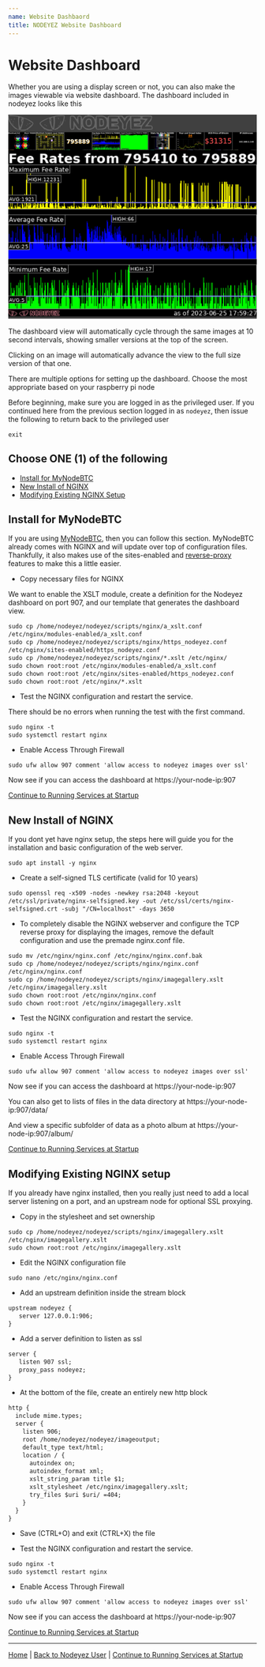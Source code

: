 ```yaml
---
name: Website Dashbaord
title: NODEYEZ Website Dashboard
---
```


# Website Dashboard

Whether you are using a display screen or not, you can also make the images 
viewable via website dashboard.  The dashboard included in nodeyez looks like
this

![sample image of dashboard](../images/websitedashboard.png)

The dashboard view will automatically cycle through the same images at 10 second
intervals, showing smaller versions at the top of the screen.  

Clicking on an image will automatically advance the view to the full size 
version of that one.

There are multiple options for setting up the dashboard.  Choose the most
appropriate based on your raspberry pi node

Before beginning, make sure you are logged in as the privileged user.  If you
continued here from the previous section logged in as `nodeyez`, then issue
the following to return back to the privileged user

```shell
exit
```

## Choose ONE (1) of the following

- [Install for MyNodeBTC](#install-for-mynodebtc)
- [New Install of NGINX](#new-install-of-nginx)
- [Modifying Existing NGINX Setup](#modifying-existing-nginx-setup)

## Install for MyNodeBTC

<mash-accordion markdown="1" key="nbcweb1" resource="549a2981-ae65-41e3-b620-6b22bec143cd" button-horizontal-align="center" button-vertical-align="bottom" button-text="Read More" button-variant="solid" button-size="md" loading-indicator-size="14">

<div markdown="1">

If you are using [MyNodeBTC](https://mynodebtc.com/), then you can follow 
this section.  MyNodeBTC already comes with NGINX and will update over top of 
configuration files. Thankfully, it also makes use of the sites-enabled and 
[reverse-proxy](https://docs.nginx.com/nginx/admin-guide/web-server/reverse-proxy/) 
features to make this a little easier.

* Copy necessary files for NGINX

We want to enable the XSLT module, create a definition for the Nodeyez 
dashboard on port 907, and our template that generates the dashboard view.

```shell
sudo cp /home/nodeyez/nodeyez/scripts/nginx/a_xslt.conf /etc/nginx/modules-enabled/a_xslt.conf
sudo cp /home/nodeyez/nodeyez/scripts/nginx/https_nodeyez.conf /etc/nginx/sites-enabled/https_nodeyez.conf
sudo cp /home/nodeyez/nodeyez/scripts/nginx/*.xslt /etc/nginx/
sudo chown root:root /etc/nginx/modules-enabled/a_xslt.conf
sudo chown root:root /etc/nginx/sites-enabled/https_nodeyez.conf
sudo chown root:root /etc/nginx/*.xslt
```

* Test the NGINX configuration and restart the service.

There should be no errors when running the test with the first command.

```shell
sudo nginx -t
sudo systemctl restart nginx
```
  
* Enable Access Through Firewall

```shell
sudo ufw allow 907 comment 'allow access to nodeyez images over ssl'
```
 
Now see if you can access the dashboard at https://your-node-ip:907

[Continue to Running Services at Startup](./install-6-runatstartup.md)

</div>

</mash-accordion>




## New Install of NGINX

<mash-accordion markdown="1" key="nbcweb2" resource="549a2981-ae65-41e3-b620-6b22bec143cd" button-horizontal-align="center" button-vertical-align="bottom" button-text="Read More" button-variant="solid" button-size="md" loading-indicator-size="14">

<div markdown="1">

If you dont yet have nginx setup, the steps here will guide you for the installation
and basic configuration of the web server.

```shell
sudo apt install -y nginx
```

* Create a self-signed TLS certificate (valid for 10 years)

```shell
sudo openssl req -x509 -nodes -newkey rsa:2048 -keyout /etc/ssl/private/nginx-selfsigned.key -out /etc/ssl/certs/nginx-selfsigned.crt -subj "/CN=localhost" -days 3650
```

* To completely disable the NGINX webserver and configure the TCP reverse proxy
  for displaying the images, remove the default configuration and use the 
  premade nginx.conf file.

```shell
sudo mv /etc/nginx/nginx.conf /etc/nginx/nginx.conf.bak
sudo cp /home/nodeyez/nodeyez/scripts/nginx/nginx.conf /etc/nginx/nginx.conf
sudo cp /home/nodeyez/nodeyez/scripts/nginx/imagegallery.xslt /etc/nginx/imagegallery.xslt
sudo chown root:root /etc/nginx/nginx.conf
sudo chown root:root /etc/nginx/imagegallery.xslt
```

* Test the NGINX configuration and restart the service.

```shell
sudo nginx -t
sudo systemctl restart nginx
```

* Enable Access Through Firewall

```shell
sudo ufw allow 907 comment 'allow access to nodeyez images over ssl'
```
 
Now see if you can access the dashboard at https://your-node-ip:907

You can also get to lists of files in the data directory at https://your-node-ip:907/data/

And view a specific subfolder of data as a photo album at https://your-node-ip:907/album/

[Continue to Running Services at Startup](./install-6-runatstartup.md)

</div>

</mash-accordion>




## Modifying Existing NGINX setup

<mash-accordion markdown="1" key="nbcweb3" resource="549a2981-ae65-41e3-b620-6b22bec143cd" button-horizontal-align="center" button-vertical-align="bottom" button-text="Read More" button-variant="solid" button-size="md" loading-indicator-size="14">

<div markdown="1">

If you already have nginx installed, then you really just need to add a local 
server listening on a port, and an upstream node for optional SSL proxying.  

* Copy in the stylesheet and set ownership

```shell
sudo cp /home/nodeyez/nodeyez/scripts/nginx/imagegallery.xslt /etc/nginx/imagegallery.xslt
sudo chown root:root /etc/nginx/imagegallery.xslt
```

* Edit the NGINX configuration file

```shell
sudo nano /etc/nginx/nginx.conf
```
  
* Add an upstream definition inside the stream block

```nginx
upstream nodeyez {
   server 127.0.0.1:906;
}
```

* Add a server definition to listen as ssl

```nginx
server {
   listen 907 ssl;
   proxy_pass nodeyez;
}
```
  
* At the bottom of the file, create an entirely new http block

```nginx
http {
  include mime.types;
  server {
    listen 906;
    root /home/nodeyez/nodeyez/imageoutput;
    default_type text/html;
    location / {
      autoindex on;
      autoindex_format xml;
      xslt_string_param title $1;
      xslt_stylesheet /etc/nginx/imagegallery.xslt;
      try_files $uri $uri/ =404;
    }
  }
}
```
  
* Save (CTRL+O) and exit (CTRL+X) the file

* Test the NGINX configuration and restart the service.

```shell
sudo nginx -t
sudo systemctl restart nginx
```

* Enable Access Through Firewall

```shell
sudo ufw allow 907 comment 'allow access to nodeyez images over ssl'
```
 
Now see if you can access the dashboard at https://your-node-ip:907

[Continue to Running Services at Startup](./install-6-runatstartup.md)

</div>

</mash-accordion>



---

[Home](../) | [Back to Nodeyez User](./install-4-nodeyez.md) | [Continue to Running Services at Startup](./install-6-runatstartup.md)

